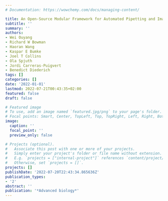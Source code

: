 ```yaml
---
# Documentation: https://wowchemy.com/docs/managing-content/

title: An Open-Source Modular Framework for Automated Pipetting and Imaging Applications
subtitle: ''
summary: ''
authors:
- Wei Ouyang
- Richard W Bowman
- Haoran Wang
- Kaspar E Bumke
- Joel T Collins
- Ola Spjuth
- Jordi Carreras-Puigvert
- Benedict Diederich
tags: []
categories: []
date: '2022-01-01'
lastmod: 2022-07-21T00:43:35+02:00
featured: false
draft: false

# Featured image
# To use, add an image named `featured.jpg/png` to your page's folder.
# Focal points: Smart, Center, TopLeft, Top, TopRight, Left, Right, BottomLeft, Bottom, BottomRight.
image:
  caption: ''
  focal_point: ''
  preview_only: false

# Projects (optional).
#   Associate this post with one or more of your projects.
#   Simply enter your project's folder or file name without extension.
#   E.g. `projects = ["internal-project"]` references `content/project/deep-learning/index.md`.
#   Otherwise, set `projects = []`.
projects: []
publishDate: '2022-07-20T22:43:34.865636Z'
publication_types:
- '2'
abstract: ''
publication: '*Advanced biology*'
---
```

